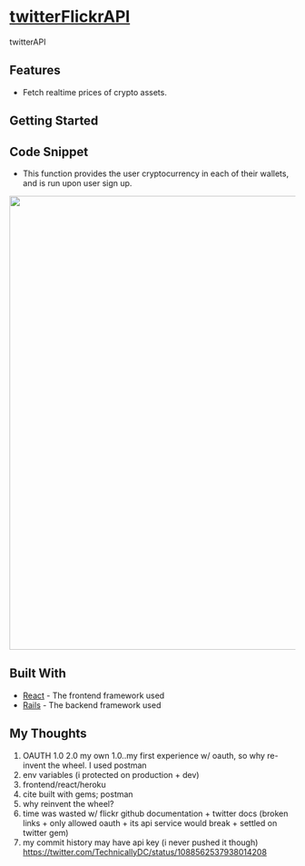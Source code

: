 # [twitterFlickrAPI](http://www.thecoinface.com)

twitterAPI

## Features

* Fetch realtime prices of crypto assets.

## Getting Started

## Code Snippet
* This function provides the user cryptocurrency in each of their wallets, and is run upon user sign up.

<p align="center"><img src="https://i.imgur.com/9uUBlSM.png" width="800px" /></p>

## Built With

* [React](https://reactjs.org/docs/getting-started.html) - The frontend framework used
* [Rails](https://guides.rubyonrails.org/) - The backend framework used

## My Thoughts
1) OAUTH 1.0 2.0 my own 1.0..my first experience w/ oauth, so why re-invent the wheel. I used postman
2) env variables (i protected on production + dev)
3) frontend/react/heroku
4) cite built with gems; postman
5) why reinvent the wheel?
6) time was wasted w/ flickr github documentation + twitter docs (broken links + only allowed oauth + its api service would break + settled on twitter gem)
7) my commit history may have api key (i never pushed it though)
https://twitter.com/TechnicallyDC/status/1088562537938014208
